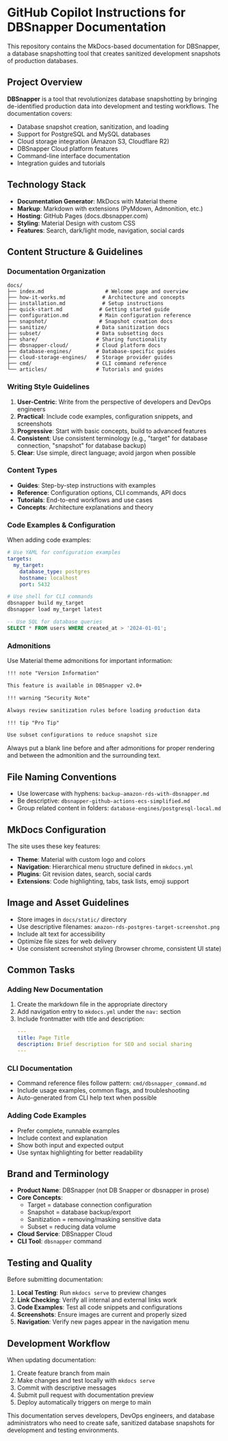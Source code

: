 # GitHub Copilot Instructions for DBSnapper Documentation

This repository contains the MkDocs-based documentation for DBSnapper, a database snapshotting tool that creates sanitized development snapshots of production databases.

## Project Overview

**DBSnapper** is a tool that revolutionizes database snapshotting by bringing de-identified production data into development and testing workflows. The documentation covers:

- Database snapshot creation, sanitization, and loading
- Support for PostgreSQL and MySQL databases
- Cloud storage integration (Amazon S3, Cloudflare R2)
- DBSnapper Cloud platform features
- Command-line interface documentation
- Integration guides and tutorials

## Technology Stack

- **Documentation Generator**: MkDocs with Material theme
- **Markup**: Markdown with extensions (PyMdown, Admonition, etc.)
- **Hosting**: GitHub Pages (docs.dbsnapper.com)
- **Styling**: Material Design with custom CSS
- **Features**: Search, dark/light mode, navigation, social cards

## Content Structure & Guidelines

### Documentation Organization

```
docs/
├── index.md                    # Welcome page and overview
├── how-it-works.md            # Architecture and concepts
├── installation.md            # Setup instructions
├── quick-start.md            # Getting started guide
├── configuration.md          # Main configuration reference
├── snapshot/                 # Snapshot creation docs
├── sanitize/                # Data sanitization docs
├── subset/                  # Data subsetting docs
├── share/                   # Sharing functionality
├── dbsnapper-cloud/         # Cloud platform docs
├── database-engines/        # Database-specific guides
├── cloud-storage-engines/   # Storage provider guides
├── cmd/                     # CLI command reference
└── articles/                # Tutorials and guides
```

### Writing Style Guidelines

1. **User-Centric**: Write from the perspective of developers and DevOps engineers
2. **Practical**: Include code examples, configuration snippets, and screenshots
3. **Progressive**: Start with basic concepts, build to advanced features
4. **Consistent**: Use consistent terminology (e.g., "target" for database connection, "snapshot" for database backup)
5. **Clear**: Use simple, direct language; avoid jargon when possible

### Content Types

- **Guides**: Step-by-step instructions with examples
- **Reference**: Configuration options, CLI commands, API docs
- **Tutorials**: End-to-end workflows and use cases
- **Concepts**: Architecture explanations and theory

### Code Examples & Configuration

When adding code examples:

```yaml
# Use YAML for configuration examples
targets:
  my_target:
    database_type: postgres
    hostname: localhost
    port: 5432
```

```bash
# Use shell for CLI commands
dbsnapper build my_target
dbsnapper load my_target latest
```

```sql
-- Use SQL for database queries
SELECT * FROM users WHERE created_at > '2024-01-01';
```

### Admonitions

Use Material theme admonitions for important information:

```markdown
!!! note "Version Information"

This feature is available in DBSnapper v2.0+

!!! warning "Security Note"

Always review sanitization rules before loading production data

!!! tip "Pro Tip"

Use subset configurations to reduce snapshot size
```

Always put a blank line before and after admonitions for proper rendering and between the admonition and the surrounding text.

## File Naming Conventions

- Use lowercase with hyphens: `backup-amazon-rds-with-dbsnapper.md`
- Be descriptive: `dbsnapper-github-actions-ecs-simplified.md`
- Group related content in folders: `database-engines/postgresql-local.md`

## MkDocs Configuration

The site uses these key features:

- **Theme**: Material with custom logo and colors
- **Navigation**: Hierarchical menu structure defined in `mkdocs.yml`
- **Plugins**: Git revision dates, search, social cards
- **Extensions**: Code highlighting, tabs, task lists, emoji support

## Image and Asset Guidelines

- Store images in `docs/static/` directory
- Use descriptive filenames: `amazon-rds-postgres-target-screenshot.png`
- Include alt text for accessibility
- Optimize file sizes for web delivery
- Use consistent screenshot styling (browser chrome, consistent UI state)

## Common Tasks

### Adding New Documentation

1. Create the markdown file in the appropriate directory
2. Add navigation entry to `mkdocs.yml` under the `nav:` section
3. Include frontmatter with title and description:
   ```yaml
   ---
   title: Page Title
   description: Brief description for SEO and social sharing
   ---
   ```

### CLI Documentation

- Command reference files follow pattern: `cmd/dbsnapper_command.md`
- Include usage examples, common flags, and troubleshooting
- Auto-generated from CLI help text when possible

### Adding Code Examples

- Prefer complete, runnable examples
- Include context and explanation
- Show both input and expected output
- Use syntax highlighting for better readability

## Brand and Terminology

- **Product Name**: DBSnapper (not DB Snapper or dbsnapper in prose)
- **Core Concepts**:
  - Target = database connection configuration
  - Snapshot = database backup/export
  - Sanitization = removing/masking sensitive data
  - Subset = reducing data volume
- **Cloud Service**: DBSnapper Cloud
- **CLI Tool**: `dbsnapper` command

## Testing and Quality

Before submitting documentation:

1. **Local Testing**: Run `mkdocs serve` to preview changes
2. **Link Checking**: Verify all internal and external links work
3. **Code Examples**: Test all code snippets and configurations
4. **Screenshots**: Ensure images are current and properly sized
5. **Navigation**: Verify new pages appear in the navigation menu

## Development Workflow

When updating documentation:

1. Create feature branch from main
2. Make changes and test locally with `mkdocs serve`
3. Commit with descriptive messages
4. Submit pull request with documentation preview
5. Deploy automatically triggers on merge to main

This documentation serves developers, DevOps engineers, and database administrators who need to create safe, sanitized database snapshots for development and testing environments.
